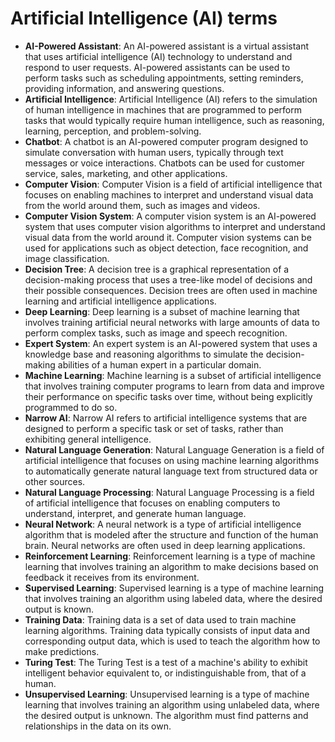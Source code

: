 # Artificial Intelligence (AI) terms

- **AI-Powered Assistant**: An AI-powered assistant is a virtual assistant that uses artificial intelligence (AI) technology to understand and respond to user requests. AI-powered assistants can be used to perform tasks such as scheduling appointments, setting reminders, providing information, and answering questions.
- **Artificial Intelligence**: Artificial Intelligence (AI) refers to the simulation of human intelligence in machines that are programmed to perform tasks that would typically require human intelligence, such as reasoning, learning, perception, and problem-solving.
- **Chatbot**: A chatbot is an AI-powered computer program designed to simulate conversation with human users, typically through text messages or voice interactions. Chatbots can be used for customer service, sales, marketing, and other applications.
- **Computer Vision**: Computer Vision is a field of artificial intelligence that focuses on enabling machines to interpret and understand visual data from the world around them, such as images and videos.
- **Computer Vision System**: A computer vision system is an AI-powered system that uses computer vision algorithms to interpret and understand visual data from the world around it. Computer vision systems can be used for applications such as object detection, face recognition, and image classification.
- **Decision Tree**: A decision tree is a graphical representation of a decision-making process that uses a tree-like model of decisions and their possible consequences. Decision trees are often used in machine learning and artificial intelligence applications.
- **Deep Learning**: Deep learning is a subset of machine learning that involves training artificial neural networks with large amounts of data to perform complex tasks, such as image and speech recognition.
- **Expert System**: An expert system is an AI-powered system that uses a knowledge base and reasoning algorithms to simulate the decision-making abilities of a human expert in a particular domain.
- **Machine Learning**: Machine learning is a subset of artificial intelligence that involves training computer programs to learn from data and improve their performance on specific tasks over time, without being explicitly programmed to do so.
- **Narrow AI**: Narrow AI refers to artificial intelligence systems that are designed to perform a specific task or set of tasks, rather than exhibiting general intelligence.
- **Natural Language Generation**: Natural Language Generation is a field of artificial intelligence that focuses on using machine learning algorithms to automatically generate natural language text from structured data or other sources.
- **Natural Language Processing**: Natural Language Processing is a field of artificial intelligence that focuses on enabling computers to understand, interpret, and generate human language.
- **Neural Network**: A neural network is a type of artificial intelligence algorithm that is modeled after the structure and function of the human brain. Neural networks are often used in deep learning applications.
- **Reinforcement Learning**: Reinforcement learning is a type of machine learning that involves training an algorithm to make decisions based on feedback it receives from its environment.
- **Supervised Learning**: Supervised learning is a type of machine learning that involves training an algorithm using labeled data, where the desired output is known.
- **Training Data**: Training data is a set of data used to train machine learning algorithms. Training data typically consists of input data and corresponding output data, which is used to teach the algorithm how to make predictions.
- **Turing Test**: The Turing Test is a test of a machine's ability to exhibit intelligent behavior equivalent to, or indistinguishable from, that of a human.
- **Unsupervised Learning**: Unsupervised learning is a type of machine learning that involves training an algorithm using unlabeled data, where the desired output is unknown. The algorithm must find patterns and relationships in the data on its own.